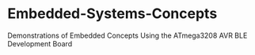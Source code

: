 # Embedded-Systems-Concepts
Demonstrations of Embedded Concepts Using the ATmega3208 AVR BLE Development Board

